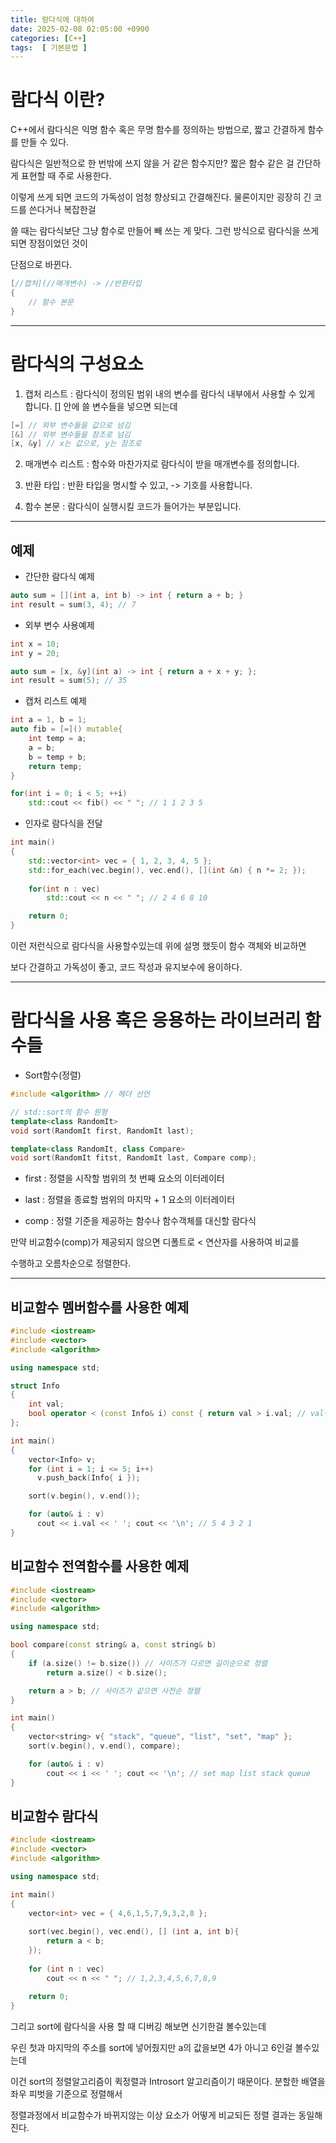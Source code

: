 ```yaml
---
title: 람다식에 대하여
date: 2025-02-08 02:05:00 +0900
categories: [C++]  
tags:  [ 기본문법 ]
---
```


# 람다식 이란?

C++에서 람다식은 익명 함수 혹은 무명 함수를 정의하는 방법으로, 짧고 간결하게 함수를 만들 수 있다.

람다식은 일반적으로 한 번밖에 쓰지 않을 거 같은 함수지만? 짧은 함수 같은 걸 간단하게 표현할 때 주로 사용한다.

이렇게 쓰게 되면 코드의 가독성이 엄청 향상되고 간결해진다. 물론이지만 굉장히 긴 코드를 쓴다거나 복잡한걸

쓸 때는 람다식보단 그냥 함수로 만들어 빼 쓰는 게 맞다. 그런 방식으로 람다식을 쓰게 되면 장점이었던 것이

단점으로 바뀐다.

```c++
[//캡처](//매개변수) -> //반환타입
{
    // 함수 본문
}
```
---------------------------------

# 람다식의 구성요소

1. 캡처 리스트 : 람다식이 정의된 범위 내의 변수를 람다식 내부에서 사용할 수 있게 합니다. [] 안에 쓸 변수들을 넣으면 되는데
```c++
[=] // 외부 변수들을 값으로 넘김
[&] // 외부 변수들을 참조로 넘김
[x, &y] // x는 값으로, y는 참조로
```

2. 매개변수 리스트 : 함수와 마찬가지로 람다식이 받을 매개변수를 정의합니다.

3. 반환 타입 : 반환 타입을 명시할 수 있고, -> 기호를 사용합니다.

4. 함수 본문 : 람다식이 실행시킬 코드가 들어가는 부분입니다.

---------------------------------

## 예제

- 간단한 람다식 예제

```c++
auto sum = [](int a, int b) -> int { return a + b; }
int result = sum(3, 4); // 7
```

- 외부 변수 사용예제

```c++
int x = 10;
int y = 20;

auto sum = [x, &y](int a) -> int { return a + x + y; };
int result = sum(5); // 35
```

- 캡처 리스트 예제

```c++
int a = 1, b = 1;
auto fib = [=]() mutable{
    int temp = a;
    a = b;
    b = temp + b;
    return temp;
}

for(int i = 0; i < 5; ++i)
    std::cout << fib() << " "; // 1 1 2 3 5
```

- 인자로 람다식을 전달

```c++
int main()
{
    std::vector<int> vec = { 1, 2, 3, 4, 5 };
    std::for_each(vec.begin(), vec.end(), [](int &n) { n *= 2; });
    
    for(int n : vec)
        std::cout << n << " "; // 2 4 6 8 10

    return 0;
}
```

이런 저런식으로 람다식을 사용할수있는데 위에 설명 했듯이 함수 객체와 비교하면 

보다 간결하고 가독성이 좋고, 코드 작성과 유지보수에 용이하다.

---------------------------------
# 람다식을 사용 혹은 응용하는 라이브러리 함수들

- Sort함수(정렬)

```c++
#include <algorithm> // 헤더 선언

// std::sort의 함수 원형
template<class RandomIt>
void sort(RandomIt first, RandomIt last);

template<class RandomIt, class Compare>
void sort(RandomIt fitst, RandomIt last, Compare comp);
```

- first : 정렬을 시작할 범위의 첫 번째 요소의 이터레이터

- last : 정렬을 종료할 범위의 마지막 + 1 요소의 이터레이터

- comp : 정렬 기준을 제공하는 함수나 함수객체를 대신할 람다식


만약 비교함수(comp)가 제공되지 않으면 디폴트로 < 연산자를 사용하여 비교를

수행하고 오름차순으로 정렬한다.

---------------------------------

## 비교함수 멤버함수를 사용한 예제

```c++
#include <iostream>
#include <vector>
#include <algorithm>

using namespace std;

struct Info 
{
	int val;
	bool operator < (const Info& i) const { return val > i.val; // val이 큰 원소가 앞에 오도록 정렬 }
};

int main() 
{
	vector<Info> v;
	for (int i = 1; i <= 5; i++) 
      v.push_back(Info{ i });

	sort(v.begin(), v.end());

	for (auto& i : v) 
      cout << i.val << ' '; cout << '\n'; // 5 4 3 2 1
}
```

## 비교함수 전역함수를 사용한 예제

```c++
#include <iostream>
#include <vector>
#include <algorithm>

using namespace std;

bool compare(const string& a, const string& b)
{
    if (a.size() != b.size()) // 사이즈가 다르면 길이순으로 정렬
        return a.size() < b.size();

    return a > b; // 사이즈가 같으면 사전순 정렬
}

int main()
{
    vector<string> v{ "stack", "queue", "list", "set", "map" };
    sort(v.begin(), v.end(), compare);

    for (auto& i : v)
        cout << i << ' '; cout << '\n'; // set map list stack queue
}
```

## 비교함수 람다식

```c++
#include <iostream>
#include <vector>
#include <algorithm>

using namespace std;

int main()
{
    vector<int> vec = { 4,6,1,5,7,9,3,2,8 };
    
    sort(vec.begin(), vec.end(), [] (int a, int b){
        return a < b;
    });
    
    for (int n : vec)
        cout << n << " "; // 1,2,3,4,5,6,7,8,9
    
    return 0;
}
```

그리고 sort에 람다식을 사용 할 때 디버깅 해보면 신기한걸 볼수있는데

우린 첫과 마지막의 주소를 sort에 넣어줬지만 a의 값을보면 4가 아니고 6인걸 볼수있는데

이건 sort의 정렬알고리즘이 퀵정렬과 Introsort 알고리즘이기 때문이다. 분할한 배열을 좌우 피벗을 기준으로 정렬해서

정렬과정에서 비교함수가 바뀌지않는 이상 요소가 어떻게 비교되든 정렬 결과는 동일해진다.

